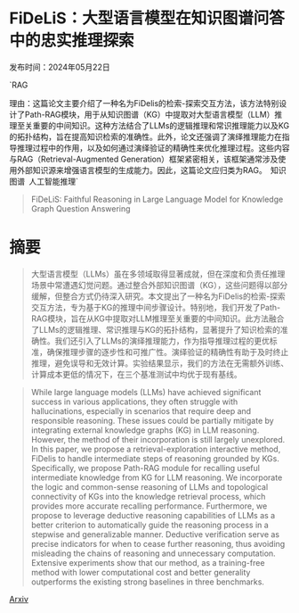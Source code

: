 # FiDeLiS：大型语言模型在知识图谱问答中的忠实推理探索

发布时间：2024年05月22日

`RAG

理由：这篇论文主要介绍了一种名为FiDelis的检索-探索交互方法，该方法特别设计了Path-RAG模块，用于从知识图谱（KG）中提取对大型语言模型（LLM）推理至关重要的中间知识。这种方法结合了LLMs的逻辑推理和常识推理能力以及KG的拓扑结构，旨在提高知识检索的准确性。此外，论文还强调了演绎推理能力在指导推理过程中的作用，以及如何通过演绎验证的精确性来优化推理过程。这些内容与RAG（Retrieval-Augmented Generation）框架紧密相关，该框架通常涉及使用外部知识源来增强语言模型的生成能力。因此，这篇论文应归类为RAG。` `知识图谱` `人工智能推理`

> FiDeLiS: Faithful Reasoning in Large Language Model for Knowledge Graph Question Answering

# 摘要

> 大型语言模型（LLMs）虽在多领域取得显著成就，但在深度和负责任推理场景中常遭遇幻觉问题。通过整合外部知识图谱（KG），这些问题得以部分缓解，但整合方式仍待深入研究。本文提出了一种名为FiDelis的检索-探索交互方法，专为基于KG的推理中间步骤设计。特别地，我们开发了Path-RAG模块，旨在从KG中提取对LLM推理至关重要的中间知识。此方法融合了LLMs的逻辑推理、常识推理与KG的拓扑结构，显著提升了知识检索的准确性。我们还引入了LLMs的演绎推理能力，作为指导推理过程的更优标准，确保推理步骤的逐步性和可推广性。演绎验证的精确性有助于及时终止推理，避免误导和无效计算。实验结果显示，我们的方法在无需额外训练、计算成本更低的情况下，在三个基准测试中均优于现有基线。

> While large language models (LLMs) have achieved significant success in various applications, they often struggle with hallucinations, especially in scenarios that require deep and responsible reasoning. These issues could be partially mitigate by integrating external knowledge graphs (KG) in LLM reasoning. However, the method of their incorporation is still largely unexplored. In this paper, we propose a retrieval-exploration interactive method, FiDelis to handle intermediate steps of reasoning grounded by KGs. Specifically, we propose Path-RAG module for recalling useful intermediate knowledge from KG for LLM reasoning. We incorporate the logic and common-sense reasoning of LLMs and topological connectivity of KGs into the knowledge retrieval process, which provides more accurate recalling performance. Furthermore, we propose to leverage deductive reasoning capabilities of LLMs as a better criterion to automatically guide the reasoning process in a stepwise and generalizable manner. Deductive verification serve as precise indicators for when to cease further reasoning, thus avoiding misleading the chains of reasoning and unnecessary computation. Extensive experiments show that our method, as a training-free method with lower computational cost and better generality outperforms the existing strong baselines in three benchmarks.

[Arxiv](https://arxiv.org/abs/2405.13873)